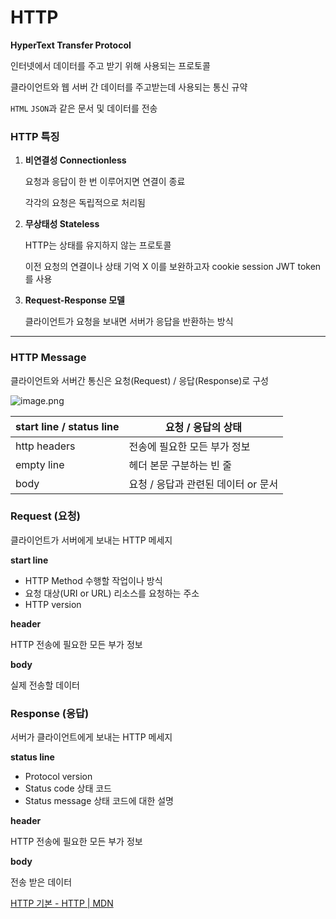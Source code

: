 # HTTP

**HyperText Transfer Protocol**

인터넷에서 데이터를 주고 받기 위해 사용되는 프로토콜

클라이언트와 웹 서버 간 데이터를 주고받는데 사용되는 통신 규약

`HTML` `JSON`과 같은 문서 및 데이터를 전송

### **HTTP 특징**

1. **비연결성 Connectionless**
    
    요청과 응답이 한 번 이루어지면 연결이 종료
    
    각각의 요청은 독립적으로 처리됨
    
2. **무상태성 Stateless**
    
    HTTP는 상태를 유지하지 않는 프로토콜
    
    이전 요청의 연결이나 상태 기억 X 이를 보완하고자 cookie session JWT token를 사용
    
3. **Request-Response 모델**
    
    클라이언트가 요청을 보내면 서버가 응답을 반환하는 방식
    

---

### HTTP Message

클라이언트와 서버간 통신은 요청(Request) / 응답(Response)로 구성 

![image.png](HTTP%208d0aa0d9d3e346fda2ba017e7416a2d4/image.png)

| start line / status line | 요청 / 응답의 상태 |
| --- | --- |
| http headers | 전송에 필요한 모든 부가 정보 |
| empty line | 헤더 본문 구분하는 빈 줄 |
| body | 요청 / 응답과 관련된 데이터 or 문서 |

### Request (요청)

클라이언트가 서버에게 보내는 HTTP 메세지

**start line**

- HTTP Method  수행할 작업이나 방식
- 요청 대상(URI or URL) 리소스를 요청하는 주소
- HTTP version

**header**

HTTP 전송에 필요한 모든 부가 정보

**body**

실제 전송할 데이터

### Response (응답)

서버가 클라이언트에게 보내는 HTTP 메세지

**status line**

- Protocol version
- Status code 상태 코드
- Status message 상태 코드에 대한 설명

**header**

HTTP 전송에 필요한 모든 부가 정보

**body**

전송 받은 데이터

[HTTP 기본 - HTTP | MDN](https://developer.mozilla.org/ko/docs/Web/HTTP/Basics_of_HTTP)